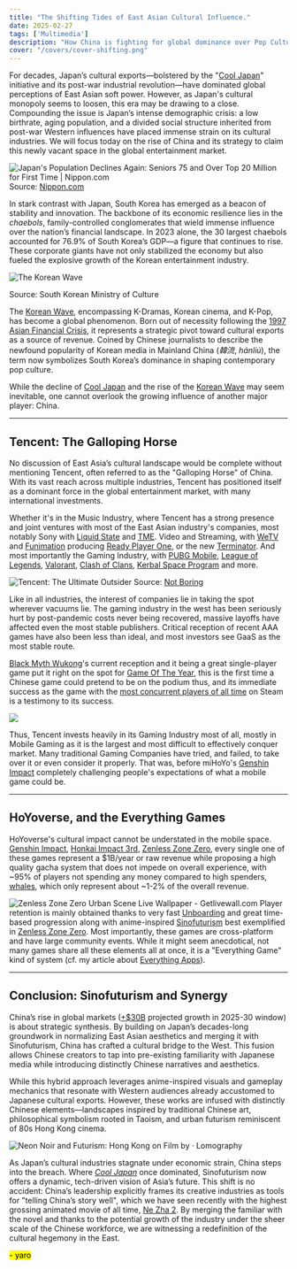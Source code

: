 ```yaml
---
title: "The Shifting Tides of East Asian Cultural Influence."
date: 2025-02-27
tags: ['Multimedia']
description: "How China is fighting for global dominance over Pop Culture."
cover: "/covers/cover-shifting.png"
---
```


For decades, Japan’s cultural exports—bolstered by the "[Cool Japan](https://en.wikipedia.org/wiki/Cool_Japan)" initiative and its post-war industrial revolution—have dominated global perceptions of East Asian soft power. However, as Japan's cultural monopoly seems to loosen, this era may be drawing to a close. Compounding the issue is Japan’s intense demographic crisis: a low birthrate, aging population, and a divided social structure inherited from post-war Western influences have placed immense strain on its cultural industries. We will focus today on the rise of China and its strategy to claim this newly vacant space in the global entertainment market.

![Japan's Population Declines Again: Seniors 75 and Over Top 20 Million for  First Time | Nippon.com](https://www.nippon.com/en/ncommon/contents/japan-data/2580708/2580708.png)
Source: [Nippon.com](https://www.nippon.com)  

In stark contrast with Japan, South Korea has emerged as a beacon of stability and innovation. The backbone of its economic resilience lies in the *chaebols*, family-controlled conglomerates that wield immense influence over the nation’s financial landscape. In 2023 alone, the 30 largest chaebols accounted for 76.9% of South Korea’s GDP—a figure that continues to rise. These corporate giants have not only stabilized the economy but also fueled the explosive growth of the Korean entertainment industry.

![The Korean Wave](https://imagedata.cafe24.com/us_1_2019/us1_2019_164-4.jpg)

Source: South Korean Ministry of Culture  

The [Korean Wave](https://en.wikipedia.org/wiki/Korean_Wave), encompassing K-Dramas, Korean cinema, and K-Pop, has become a global phenomenon. Born out of necessity following the [1997 Asian Financial Crisis](https://en.wikipedia.org/wiki/1997_Asian_financial_crisis), it represents a strategic pivot toward cultural exports as a source of revenue. Coined by Chinese journalists to describe the newfound popularity of Korean media in Mainland China (*韓流*, *hánliú*), the term now symbolizes South Korea’s dominance in shaping contemporary pop culture.

While the decline of [Cool Japan](https://en.wikipedia.org/wiki/Cool_Japan) and the rise of the [Korean Wave](https://en.wikipedia.org/wiki/Korean_Wave) may seem inevitable, one cannot overlook the growing influence of another major player: China.  

---

## Tencent: The Galloping Horse  

No discussion of East Asia’s cultural landscape would be complete without mentioning Tencent, often referred to as the "Galloping Horse" of China. With its vast reach across multiple industries, Tencent has positioned itself as a dominant force in the global entertainment market, with many international investments.

Whether it's in the Music Industry, where Tencent has a strong presence and joint ventures with most of the East Asian industry's companies, most notably Sony with [Liquid State](https://www.liquidstatemusic.com) and [TME](https://www.tencentmusic.com). Video and Streaming, with [WeTV](https://www.wetv.vip) and [Funimation](https://www.funimation.com) producing [Ready Player One](https://www.imdb.com/title/tt1677720), or the new [Terminator](https://www.imdb.com/title/tt6450804). And most importantly the Gaming Industry, with [PUBG Mobile](https://www.pubgmobile.com), [League of Legends](https://www.leagueoflegends.com), [Valorant](https://playvalorant.com), [Clash of Clans](https://www.supercell.com/games/clashofclans), [Kerbal Space Program](https://www.kerbalspaceprogram.com) and more.

![Tencent: The Ultimate Outsider](https://substackcdn.com/image/fetch/f_auto,q_auto:good,fl_progressive:steep/https%3A%2F%2Fbucketeer-e05bbc84-baa3-437e-9518-adb32be77984.s3.amazonaws.com%2Fpublic%2Fimages%2Fedbd97d3-5c7b-468e-8e32-a36723395357_1600x805.png)
Source: [Not Boring](https://www.notboring.co/p/tencent-the-ultimate-outsider)  

Like in all industries, the interest of companies lie in taking the spot wherever vacuums lie. The gaming industry in the west has been seriously hurt by post-pandemic costs never being recovered, massive layoffs have affected even the most stable publishers. Critical reception of recent AAA games have also been less than ideal, and most investors see GaaS as the most stable route.

[Black Myth Wukong](https://www.blackmythwukong.com)'s current reception and it being a great single-player game put it right on the spot for [Game Of The Year](https://thegameawards.com), this is the first time a Chinese game could pretend to be on the podium thus, and its immediate success as the game with the [most concurrent players of all time](https://www.pcgamer.com/games/rpg/black-myth-wukong-hits-massive-concurrent-player-milestone-on-steam) on Steam is a testimony to its success.

![](https://cdn.i-scmp.com/sites/default/files/styles/1200x800/public/2018/08/31/tencent.jpg?itok=g6uF_1X6)

Thus, Tencent invests heavily in its Gaming Industry most of all, mostly in Mobile Gaming as it is the largest and most difficult to effectively conquer market. Many traditional Gaming Companies have tried, and failed, to take over it or even consider it properly. That was, before miHoYo's [Genshin Impact](https://genshin.hoyoverse.com) completely challenging people's expectations of what a mobile game could be.

---

## HoYoverse, and the Everything Games  

HoYoverse's cultural impact cannot be understated in the mobile space. [Genshin Impact](https://genshin.hoyoverse.com), [Honkai Impact 3rd](https://honkaiimpact3.hoyoverse.com), [Zenless Zone Zero](https://zenless.hoyoverse.com), every single one of these games represent a $1B/year or raw revenue while proposing a high quality gacha system that does not impede on overall experience, with ~95% of players not spending any money compared to high spenders, [whales](https://www.gamedeveloper.com/business/the-psychology-of-whales-in-free-to-play-games), which only represent about ~1-2% of the overall revenue.

![Zenless Zone Zero Urban Scene Live Wallpaper - Getlivewall.com](https://getlivewall.com/wp-content/uploads/2024/07/Zenless-Zone-Zero-urban-scene-thumbnail.jpg)
Player retention is mainly obtained thanks to very fast [Unboarding](https://www.nngroup.com/articles/onboarding) and great time-based progression along with anime-inspired [Sinofuturism](https://www.e-flux.com/journal/80/100274/sinofuturism-1844-2046ad) best exemplified in [Zenless Zone Zero](https://zenless.hoyoverse.com). Most importantly, these games are cross-platform and have large community events. While it might seem anecdotical, not many games share all these elements all at once, it is a "Everything Game" kind of system (cf. my article about [Everything Apps](https://skoomaden.me/en/posts/arabes-et-chinois-le-mur-des-cultures)).

---

## Conclusion: Sinofuturism and Synergy  

China’s rise in global markets ([+$30B](https://www.mordorintelligence.com/industry-reports/chinese-gaming-industry) projected growth in 2025-30 window) is about strategic synthesis. By building on Japan’s decades-long groundwork in normalizing East Asian aesthetics and merging it with Sinofuturism, China has crafted a cultural bridge to the West. This fusion allows Chinese creators to tap into pre-existing familiarity with Japanese media while introducing distinctly Chinese narratives and aesthetics.

While this hybrid approach leverages anime-inspired visuals and gameplay mechanics that resonate with Western audiences already accustomed to Japanese cultural exports. However, these works are infused with distinctly Chinese elements—landscapes inspired by traditional Chinese art, philosophical symbolism rooted in Taoism, and urban futurism reminiscent of 80s Hong Kong cinema.

![Neon Noir and Futurism: Hong Kong on Film by · Lomography](https://cdn.assets.lomography.com/7c/f040b14f03bea84d8271e97a98c5fecf37ada4/1344x576x2.jpg?auth=01cfc0452ef53431974157345c3003ce5a6fca0a)

As Japan’s cultural industries stagnate under economic strain, China steps into the breach. Where _[Cool Japan](https://en.wikipedia.org/wiki/Cool_Japan)_ once dominated, Sinofuturism now offers a dynamic, tech-driven vision of Asia’s future. This shift is no accident: China’s leadership explicitly frames its creative industries as tools for "telling China’s story well", which we have seen recently with the highest grossing animated movie of all time, [Ne Zha 2](https://en.wikipedia.org/wiki/Ne_Zha_2). By merging the familiar with the novel and thanks to the potential growth of the industry under the sheer scale of the Chinese workforce, we are witnessing a redefinition of the cultural hegemony in the East.

<mark>- yaro</mark>  